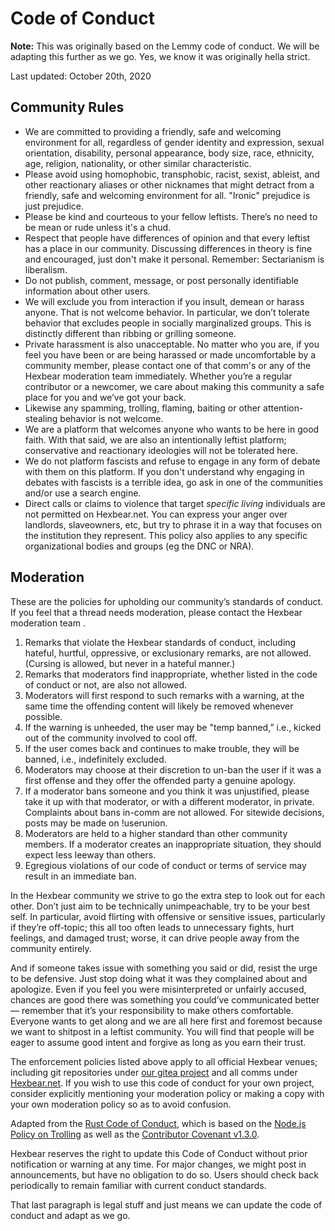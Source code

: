 # Code of Conduct

**Note:** This was originally based on the Lemmy code of conduct. We will be adapting this further as we go. Yes, we know it was originally hella strict.

Last updated: October 20th, 2020

## Community Rules

- We are committed to providing a friendly, safe and welcoming environment for all, regardless of gender identity and expression, sexual orientation, disability, personal appearance, body size, race, ethnicity, age, religion, nationality, or other similar characteristic.
- Please avoid using homophobic, transphobic, racist, sexist, ableist, and other reactionary aliases or other nicknames that might detract from a friendly, safe and welcoming environment for all. "Ironic" prejudice is just prejudice.
- Please be kind and courteous to your fellow leftists. There’s no need to be mean or rude unless it's a chud.
- Respect that people have differences of opinion and that every leftist has a place in our community. Discussing differences in theory is fine and encouraged, just don't make it personal. Remember: Sectarianism is liberalism.
- Do not publish, comment, message, or post personally identifiable information about other users.
- We will exclude you from interaction if you insult, demean or harass anyone. That is not welcome behavior. In particular, we don’t tolerate behavior that excludes people in socially marginalized groups. This is distinctly different than ribbing or grilling someone. 
- Private harassment is also unacceptable. No matter who you are, if you feel you have been or are being harassed or made uncomfortable by a community member, please contact one of that comm's or any of the Hexbear moderation team immediately. Whether you’re a regular contributor or a newcomer, we care about making this community a safe place for you and we’ve got your back.
- Likewise any spamming, trolling, flaming, baiting or other attention-stealing behavior is not welcome.
- We are a platform that welcomes anyone who wants to be here in good faith. With that said, we are also an intentionally leftist platform; conservative and reactionary ideologies will not be tolerated here. 
- We do not platform fascists and refuse to engage in any form of debate with them on this platform. If you don't understand why engaging in debates with fascists is a terrible idea, go ask in one of the communities and/or use a search engine.
- Direct calls or claims to violence that target _specific living_ individuals are not permitted on Hexbear.net. You can express your anger over landlords, slaveowners, etc, but try to phrase it in a way that focuses on the institution they represent. This policy also applies to any specific organizational bodies and groups (eg the DNC or NRA).

## Moderation

These are the policies for upholding our community’s standards of conduct. If you feel that a thread needs moderation, please contact the Hexbear moderation team .

1. Remarks that violate the Hexbear standards of conduct, including hateful, hurtful, oppressive, or exclusionary remarks, are not allowed. (Cursing is allowed, but never in a hateful manner.)
2. Remarks that moderators find inappropriate, whether listed in the code of conduct or not, are also not allowed.
3. Moderators will first respond to such remarks with a warning, at the same time the offending content will likely be removed whenever possible.
4. If the warning is unheeded, the user may be "temp banned,” i.e., kicked out of the community involved to cool off. 
5. If the user comes back and continues to make trouble, they will be banned, i.e., indefinitely excluded.
6. Moderators may choose at their discretion to un-ban the user if it was a first offense and they offer the offended party a genuine apology.
7. If a moderator bans someone and you think it was unjustified, please take it up with that moderator, or with a different moderator, in private. Complaints about bans in-comm are not allowed. For sitewide decisions, posts may be made on !userunion.
8. Moderators are held to a higher standard than other community members. If a moderator creates an inappropriate situation, they should expect less leeway than others.
9. Egregious violations of our code of conduct or terms of service may result in an immediate ban.

In the Hexbear community we strive to go the extra step to look out for each other. Don’t just aim to be technically unimpeachable, try to be your best self. In particular, avoid flirting with offensive or sensitive issues, particularly if they’re off-topic; this all too often leads to unnecessary fights, hurt feelings, and damaged trust; worse, it can drive people away from the community entirely.

And if someone takes issue with something you said or did, resist the urge to be defensive. Just stop doing what it was they complained about and apologize. Even if you feel you were misinterpreted or unfairly accused, chances are good there was something you could’ve communicated better — remember that it’s your responsibility to make others comfortable. Everyone wants to get along and we are all here first and foremost because we want to shitpost in a leftist community. You will find that people will be eager to assume good intent and forgive as long as you earn their trust.

The enforcement policies listed above apply to all official Hexbear venues; including git repositories under [our gitea project](https://git.chapo.chat/hexbear-collective/lemmy-hexbear) and all comms under [Hexbear.net](https://hexbear.net). If you wish to use this code of conduct for your own project, consider explicitly mentioning your moderation policy or making a copy with your own moderation policy so as to avoid confusion.

Adapted from the [Rust Code of Conduct](https://www.rust-lang.org/policies/code-of-conduct), which is based on the [Node.js Policy on Trolling](http://blog.izs.me/post/30036893703/policy-on-trolling) as well as the [Contributor Covenant v1.3.0](https://www.contributor-covenant.org/version/1/3/0/).

Hexbear reserves the right to update this Code of Conduct without prior notification or warning at any time. For major changes, we might post in announcements, but have no obligation to do so. Users should check back periodically to remain familiar with current conduct standards.

That last paragraph is legal stuff and just means we can update the code of conduct and adapt as we go. 